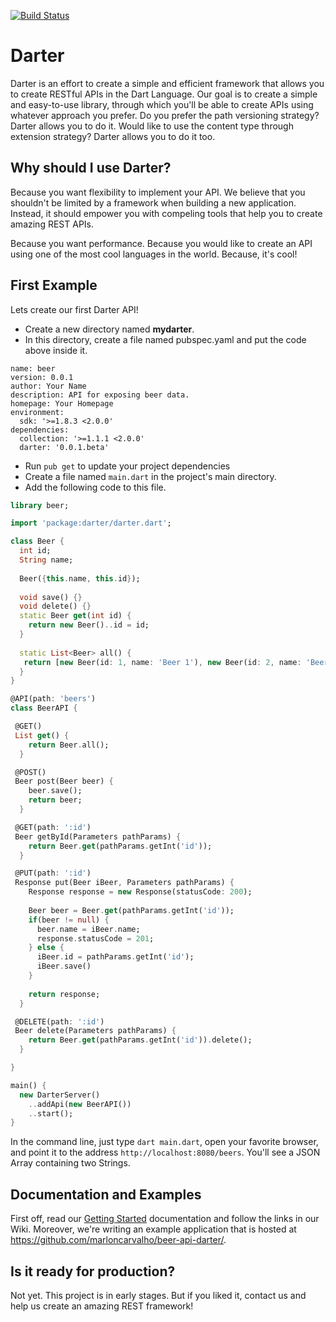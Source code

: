 [![Build Status](https://drone.io/github.com/marloncarvalho/darter/status.png?random=1)](https://drone.io/github.com/marloncarvalho/darter/latest)

# Darter
Darter is an effort to create a simple and efficient framework that allows you to create RESTful APIs in the Dart Language. Our goal is to create a simple and easy-to-use library, through which you'll be able to create APIs using whatever approach you prefer. Do you prefer the path versioning strategy? Darter allows you to do it. Would like to use the content type through extension strategy? Darter allows you to do it too.

## Why should I use Darter?
Because you want flexibility to implement your API. We believe that you shouldn't be limited by a framework when building a new application. Instead, it should empower you with compeling tools that help you to create amazing REST APIs.

Because you want performance. Because you would like to create an API using one of the most cool languages in the world. Because, it's cool!

## First Example

Lets create our first Darter API!

* Create a new directory named **mydarter**.
* In this directory, create a file named pubspec.yaml and put the code above inside it.

```
name: beer
version: 0.0.1
author: Your Name
description: API for exposing beer data.
homepage: Your Homepage
environment:
  sdk: '>=1.8.3 <2.0.0'
dependencies:
  collection: '>=1.1.1 <2.0.0'
  darter: '0.0.1.beta'
```

* Run `pub get` to update your project dependencies
* Create a file named `main.dart` in the project's main directory. 
* Add the following code to this file.

```dart
library beer;

import 'package:darter/darter.dart';

class Beer {
  int id;
  String name;
   
  Beer({this.name, this.id});
   
  void save() {}
  void delete() {}
  static Beer get(int id) {
    return new Beer()..id = id;
  }
   
  static List<Beer> all() {
   return [new Beer(id: 1, name: 'Beer 1'), new Beer(id: 2, name: 'Beer 2')];
  }
}

@API(path: 'beers')
class BeerAPI { 

 @GET()
 List get() {
    return Beer.all();
  }

 @POST()
 Beer post(Beer beer) {
    beer.save();
    return beer;
  }

 @GET(path: ':id')
 Beer getById(Parameters pathParams) {
    return Beer.get(pathParams.getInt('id'));
  }

 @PUT(path: ':id')
 Response put(Beer iBeer, Parameters pathParams) {
    Response response = new Response(statusCode: 200);
    
    Beer beer = Beer.get(pathParams.getInt('id'));
    if(beer != null) {
      beer.name = iBeer.name;
      response.statusCode = 201;
    } else {
      iBeer.id = pathParams.getInt('id');
      iBeer.save()
    }
    
    return response;
  }

 @DELETE(path: ':id')
 Beer delete(Parameters pathParams) {
    return Beer.get(pathParams.getInt('id')).delete();
  }

}

main() {
  new DarterServer()
    ..addApi(new BeerAPI())
    ..start();
}
```

In the command line, just type `dart main.dart`, open your favorite browser, and point it to the address `http://localhost:8080/beers`. You'll see a JSON Array containing two Strings.

## Documentation and Examples
First off, read our [Getting Started](https://github.com/marloncarvalho/darter/wiki/Getting-Started) documentation and follow the links in our Wiki. Moreover, we're writing an example application that is hosted at https://github.com/marloncarvalho/beer-api-darter/.

## Is it ready for production?
Not yet. This project is in early stages. But if you liked it, contact us and help us create an amazing REST framework!
